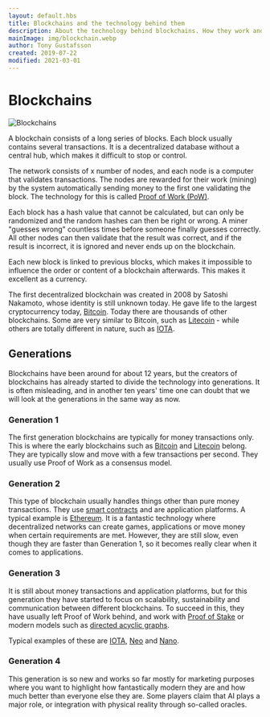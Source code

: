 ```yaml
---
layout: default.hbs
title: Blockchains and the technology behind them
description: About the technology behind blockchains. How they work and what they can be used for, and about the different generations since 2009.
mainImage: img/blockchain.webp
author: Tony Gustafsson
created: 2019-07-22
modified: 2021-03-01
---
```


# Blockchains

![Blockchains](/img/blockchain.webp 'Blockchains')

A blockchain consists of a long series of blocks. Each block usually contains several transactions. It is a decentralized database without a central hub, which makes it difficult to stop or control.

The network consists of x number of nodes, and each node is a computer that validates transactions. The nodes are rewarded for their work (mining) by the system automatically sending money to the first one validating the block. The technology for this is called [Proof of Work (PoW)](/technology/proof-of-work.html).

Each block has a hash value that cannot be calculated, but can only be randomized and the random hashes can then be right or wrong. A miner "guesses wrong" countless times before someone finally guesses correctly. All other nodes can then validate that the result was correct, and if the result is incorrect, it is ignored and never ends up on the blockchain.

Each new block is linked to previous blocks, which makes it impossible to influence the order or content of a blockchain afterwards. This makes it excellent as a currency.

The first decentralized blockchain was created in 2008 by Satoshi Nakamoto, whose identity is still unknown today. He gave life to the largest cryptocurrency today, [Bitcoin](/cryptocurrencies/bitcoin.html). Today there are thousands of other blockchains. Some are very similar to Bitcoin, such as [Litecoin](/cryptocurrencies/litecoin.html) - while others are totally different in nature, such as [IOTA](/cryptocurrencies/iota.html).

## Generations

Blockchains have been around for about 12 years, but the creators of blockchains has already started to divide the technology into generations. It is often misleading, and in another ten years' time one can doubt that we will look at the generations in the same way as now.

### Generation 1

The first generation blockchains are typically for money transactions only. This is where the early blockchains such as [Bitcoin](/cryptocurrencies/bitcoin.html) and [Litecoin](/cryptocurrencies/litecoin.html) belong. They are typically slow and move with a few transactions per second. They usually use Proof of Work as a consensus model.

### Generation 2

This type of blockchain usually handles things other than pure money transactions. They use [smart contracts](/technology/smart-contracts.html) and are application platforms. A typical example is [Ethereum](/cryptocurrencies/ethereum.html). It is a fantastic technology where decentralized networks can create games, applications or move money when certain requirements are met. However, they are still slow, even though they are faster than Generation 1, so it becomes really clear when it comes to applications.

### Generation 3

It is still about money transactions and application platforms, but for this generation they have started to focus on scalability, sustainability and communication between different blockchains. To succeed in this, they have usually left Proof of Work behind, and work with [Proof of Stake](/technology/proof-of-stake.html) or modern models such as [directed acyclic graphs](/technology/directed-acyclic-graphs.html).

Typical examples of these are [IOTA](/cryptocurrencies/iota.html), [Neo](/cryptocurrencies/neo.html) and [Nano](/cryptocurrencies/nano.html).

### Generation 4

This generation is so new and works so far mostly for marketing purposes where you want to highlight how fantastically modern they are and how much better than everyone else they are. Some players claim that AI plays a major role, or integration with physical reality through so-called oracles.
